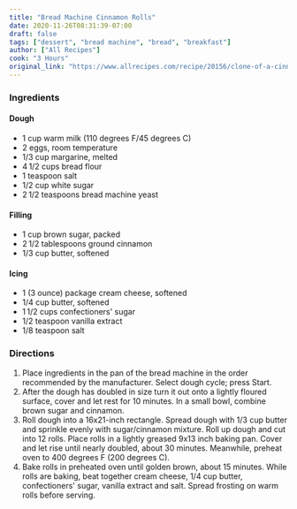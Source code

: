 ```yaml
---
title: "Bread Machine Cinnamon Rolls"
date: 2020-11-26T08:31:39-07:00
draft: false
tags: ["dessert", "bread machine", "bread", "breakfast"]
author: ["All Recipes"]
cook: "3 Hours"
original_link: "https://www.allrecipes.com/recipe/20156/clone-of-a-cinnabon/"
---
```


### Ingredients

#### Dough
- 1 cup warm milk (110 degrees F/45 degrees C)
- 2 eggs, room temperature
- 1/3 cup margarine, melted
- 4 1/2 cups bread flour
- 1 teaspoon salt
- 1/2 cup white sugar
- 2 1/2 teaspoons bread machine yeast

#### Filling

- 1 cup brown sugar, packed
- 2 1/2 tablespoons ground cinnamon
- 1/3 cup butter, softened

#### Icing

- 1 (3 ounce) package cream cheese, softened
- 1/4 cup butter, softened
- 1 1/2 cups confectioners' sugar
- 1/2 teaspoon vanilla extract
- 1/8 teaspoon salt

### Directions

1. Place ingredients in the pan of the bread machine in the order recommended by the manufacturer. Select dough cycle; press Start.
1. After the dough has doubled in size turn it out onto a lightly floured surface, cover and let rest for 10 minutes. In a small bowl, combine brown sugar and cinnamon.
1. Roll dough into a 16x21-inch rectangle. Spread dough with 1/3 cup butter and sprinkle evenly with sugar/cinnamon mixture. Roll up dough and cut into 12 rolls. Place rolls in a lightly greased 9x13 inch baking pan. Cover and let rise until nearly doubled, about 30 minutes. Meanwhile, preheat oven to 400 degrees F (200 degrees C).
1. Bake rolls in preheated oven until golden brown, about 15 minutes. While rolls are baking, beat together cream cheese, 1/4 cup butter, confectioners' sugar, vanilla extract and salt. Spread frosting on warm rolls before serving.
